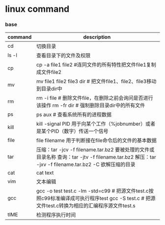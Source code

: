 # linux command

### base 

command|description
---|---
cd|切换目录
ls -l|查看目录下的文件及权限
cp|cp -a file1 file2 #连同文件的所有特性把文件file1复制成文件file2 
mv|mv file1 file2 file3 dir # 把文件file1、file2、file3移动到目录dir中
rm|rm -i file # 删除文件file，在删除之前会询问是否进行该操作  rm -fr dir # 强制删除目录dir中的所有文件 
ps|ps aux # 查看系统所有的进程数据 
kill|kill -signal PID  用于向某个工作（%jobnumber）或者是某个PID（数字）传送一个信号
file|file filename  用于判断接在file命令后的文件的基本数据
tar|压缩：tar -jcv -f filename.tar.bz2 要被处理的文件或目录名称  查询：tar -jtv -f filename.tar.bz2  解压：tar -jxv -f filename.tar.bz2 -C 欲解压缩的目录 
cat|cat text | less # 查看text文件中的内容 
vim|文本编辑
gcc|gcc -o test test.c -lm -std=c99 # 把源文件test.c按照c99标准编译成可执行程序test gcc -S test.c  # 把源文件test.c转换为相应的汇编程序源文件test.s 
tIME|检测程序执行时间








